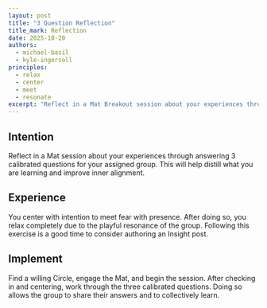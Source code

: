 ```yaml
---
layout: post
title: "3 Question Reflection"
title_mark: Reflection
date: 2025-10-20
authors:
  - michael-basil
  - kyle-ingersoll
principles:
  - relax
  - center
  - meet
  - resonate
excerpt: "Reflect in a Mat Breakout session about your experiences through answering 3 calibrated questions with your assigned group."
---
```


## Intention

Reflect in a Mat session about your experiences through answering 3 calibrated questions for your assigned group. This will help distill what you are learning and improve inner alignment.

## Experience

You center with intention to meet fear with presence. After doing so, you relax completely due to the playful resonance of the group. Following this exercise is a good time to consider authoring an Insight post.

## Implement

Find a willing Circle, engage the Mat, and begin the session. After checking in and centering, work through the three calibrated questions. Doing so allows the group to share their answers and to collectively learn.
